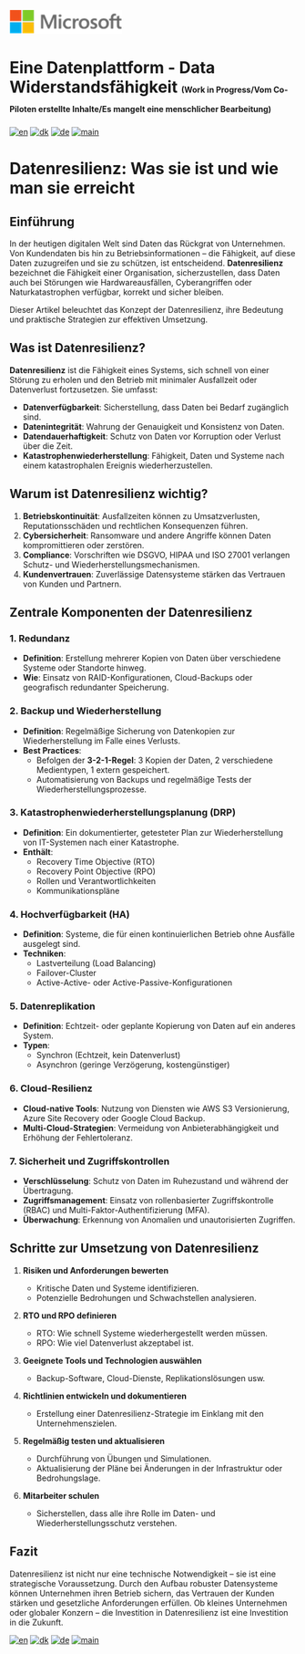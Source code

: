 ![microsoft](../images/microsoft.png)

# Eine Datenplattform - Data Widerstandsfähigkeit <span style="font-size:50%;">(Work in Progress/Vom Co-Piloten erstellte Inhalte/Es mangelt eine menschlicher Bearbeitung)

[![en](https://img.shields.io/badge/lang-en-blue.svg)](Ops-Data-Resilience.md)
[![dk](https://img.shields.io/badge/lang-da-red.svg)](Ops-Data-Resilience-da.md)
[![de](https://img.shields.io/badge/lang-de-yellow.svg)](Ops-Data-Resilience-de.md)
[![main](https://img.shields.io/badge/main-document-green.svg)](../README.md)

# Datenresilienz: Was sie ist und wie man sie erreicht

## Einführung

In der heutigen digitalen Welt sind Daten das Rückgrat von Unternehmen. Von Kundendaten bis hin zu Betriebsinformationen – die Fähigkeit, auf diese Daten zuzugreifen und sie zu schützen, ist entscheidend. **Datenresilienz** bezeichnet die Fähigkeit einer Organisation, sicherzustellen, dass Daten auch bei Störungen wie Hardwareausfällen, Cyberangriffen oder Naturkatastrophen verfügbar, korrekt und sicher bleiben.

Dieser Artikel beleuchtet das Konzept der Datenresilienz, ihre Bedeutung und praktische Strategien zur effektiven Umsetzung.

## Was ist Datenresilienz?

**Datenresilienz** ist die Fähigkeit eines Systems, sich schnell von einer Störung zu erholen und den Betrieb mit minimaler Ausfallzeit oder Datenverlust fortzusetzen. Sie umfasst:

- **Datenverfügbarkeit**: Sicherstellung, dass Daten bei Bedarf zugänglich sind.
- **Datenintegrität**: Wahrung der Genauigkeit und Konsistenz von Daten.
- **Datendauerhaftigkeit**: Schutz von Daten vor Korruption oder Verlust über die Zeit.
- **Katastrophenwiederherstellung**: Fähigkeit, Daten und Systeme nach einem katastrophalen Ereignis wiederherzustellen.

## Warum ist Datenresilienz wichtig?

1. **Betriebskontinuität**: Ausfallzeiten können zu Umsatzverlusten, Reputationsschäden und rechtlichen Konsequenzen führen.
2. **Cybersicherheit**: Ransomware und andere Angriffe können Daten kompromittieren oder zerstören.
3. **Compliance**: Vorschriften wie DSGVO, HIPAA und ISO 27001 verlangen Schutz- und Wiederherstellungsmechanismen.
4. **Kundenvertrauen**: Zuverlässige Datensysteme stärken das Vertrauen von Kunden und Partnern.


## Zentrale Komponenten der Datenresilienz

### 1. Redundanz

- **Definition**: Erstellung mehrerer Kopien von Daten über verschiedene Systeme oder Standorte hinweg.
- **Wie**: Einsatz von RAID-Konfigurationen, Cloud-Backups oder geografisch redundanter Speicherung.

### 2. Backup und Wiederherstellung

- **Definition**: Regelmäßige Sicherung von Datenkopien zur Wiederherstellung im Falle eines Verlusts.
- **Best Practices**:
  - Befolgen der **3-2-1-Regel**: 3 Kopien der Daten, 2 verschiedene Medientypen, 1 extern gespeichert.
  - Automatisierung von Backups und regelmäßige Tests der Wiederherstellungsprozesse.

### 3. Katastrophenwiederherstellungsplanung (DRP)

- **Definition**: Ein dokumentierter, getesteter Plan zur Wiederherstellung von IT-Systemen nach einer Katastrophe.
- **Enthält**:
  - Recovery Time Objective (RTO)
  - Recovery Point Objective (RPO)
  - Rollen und Verantwortlichkeiten
  - Kommunikationspläne

### 4. Hochverfügbarkeit (HA)

- **Definition**: Systeme, die für einen kontinuierlichen Betrieb ohne Ausfälle ausgelegt sind.
- **Techniken**:
  - Lastverteilung (Load Balancing)
  - Failover-Cluster
  - Active-Active- oder Active-Passive-Konfigurationen

### 5. Datenreplikation

- **Definition**: Echtzeit- oder geplante Kopierung von Daten auf ein anderes System.
- **Typen**:
  - Synchron (Echtzeit, kein Datenverlust)
  - Asynchron (geringe Verzögerung, kostengünstiger)

### 6. Cloud-Resilienz

- **Cloud-native Tools**: Nutzung von Diensten wie AWS S3 Versionierung, Azure Site Recovery oder Google Cloud Backup.
- **Multi-Cloud-Strategien**: Vermeidung von Anbieterabhängigkeit und Erhöhung der Fehlertoleranz.

### 7. Sicherheit und Zugriffskontrollen

- **Verschlüsselung**: Schutz von Daten im Ruhezustand und während der Übertragung.
- **Zugriffsmanagement**: Einsatz von rollenbasierter Zugriffskontrolle (RBAC) und Multi-Faktor-Authentifizierung (MFA).
- **Überwachung**: Erkennung von Anomalien und unautorisierten Zugriffen.

## Schritte zur Umsetzung von Datenresilienz

1. **Risiken und Anforderungen bewerten**
   - Kritische Daten und Systeme identifizieren.
   - Potenzielle Bedrohungen und Schwachstellen analysieren.

2. **RTO und RPO definieren**
   - RTO: Wie schnell Systeme wiederhergestellt werden müssen.
   - RPO: Wie viel Datenverlust akzeptabel ist.

3. **Geeignete Tools und Technologien auswählen**
   - Backup-Software, Cloud-Dienste, Replikationslösungen usw.

4. **Richtlinien entwickeln und dokumentieren**
   - Erstellung einer Datenresilienz-Strategie im Einklang mit den Unternehmenszielen.

5. **Regelmäßig testen und aktualisieren**
   - Durchführung von Übungen und Simulationen.
   - Aktualisierung der Pläne bei Änderungen in der Infrastruktur oder Bedrohungslage.

6. **Mitarbeiter schulen**
   - Sicherstellen, dass alle ihre Rolle im Daten- und Wiederherstellungsschutz verstehen.

## Fazit

Datenresilienz ist nicht nur eine technische Notwendigkeit – sie ist eine strategische Voraussetzung. Durch den Aufbau robuster Datensysteme können Unternehmen ihren Betrieb sichern, das Vertrauen der Kunden stärken und gesetzliche Anforderungen erfüllen. Ob kleines Unternehmen oder globaler Konzern – die Investition in Datenresilienz ist eine Investition in die Zukunft.

[![en](https://img.shields.io/badge/lang-en-blue.svg)](Ops-Data-Resilience.md)
[![dk](https://img.shields.io/badge/lang-da-red.svg)](Ops-Data-Resilience-da.md)
[![de](https://img.shields.io/badge/lang-de-yellow.svg)](Ops-Data-Resilience-de.md)
[![main](https://img.shields.io/badge/main-document-green.svg)](../README.md)

